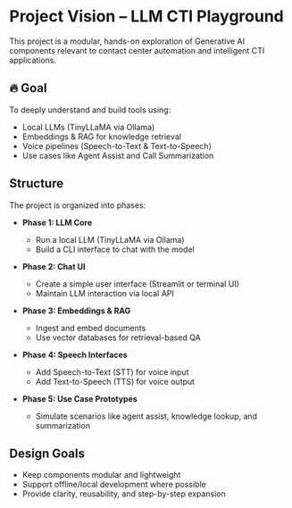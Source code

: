 # Project Vision – LLM CTI Playground

This project is a modular, hands-on exploration of Generative AI components relevant to contact center automation and
intelligent CTI applications.

## 🔥 Goal
To deeply understand and build tools using:
- Local LLMs (TinyLLaMA via Ollama)
- Embeddings & RAG for knowledge retrieval
- Voice pipelines (Speech-to-Text & Text-to-Speech)
- Use cases like Agent Assist and Call Summarization

## Structure

The project is organized into phases:

- **Phase 1: LLM Core**
  - Run a local LLM (TinyLLaMA via Ollama)
  - Build a CLI interface to chat with the model

- **Phase 2: Chat UI**
  - Create a simple user interface (Streamlit or terminal UI)
  - Maintain LLM interaction via local API

- **Phase 3: Embeddings & RAG**
  - Ingest and embed documents
  - Use vector databases for retrieval-based QA

- **Phase 4: Speech Interfaces**
  - Add Speech-to-Text (STT) for voice input
  - Add Text-to-Speech (TTS) for voice output

- **Phase 5: Use Case Prototypes**
  - Simulate scenarios like agent assist, knowledge lookup, and summarization

## Design Goals

- Keep components modular and lightweight
- Support offline/local development where possible
- Provide clarity, reusability, and step-by-step expansion
